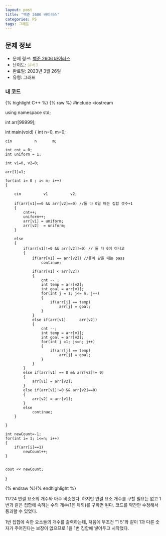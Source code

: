 ```yaml
---
layout: post
title: "백준 2606 바이러스"
categories: PS
tags: 그래프
---
```


## 문제 정보
- 문제 링크: [백준 2606 바이러스](https://www.acmicpc.net/problem/2606)
- 난이도: <span style="color:#B5C78A">실버3</span>
- 완료일: 2023년 3월 26일
- 유형: 그래프

### 내 코드

{% highlight C++ %} {% raw %}
#include <iostream	

using namespace std;

int arr[99999];

int main(void)
{
	int n=0, m=0;
	
	cin 		 n 		 m;
	
	int cnt = 0;
	int uniform = 1;
	
	int v1=0, v2=0;
	
	arr[1]=1;
	
	for(int i= 0 ; i< m; i++)
	{
		
		cin 		 v1 		 v2;
		
		if(arr[v1]==0 && arr[v2]==0) //둘 다 0일 때는 집합 갯수+1 
		{
			cnt++;
			uniform++;
			arr[v1] = uniform;
			arr[v2]  = uniform;
		}
		
		else
		{
			if(arr[v1]!=0 && arr[v2]!=0) // 둘 다 0이 아니고
			{
				if(arr[v1] == arr[v2]) //둘이 같을 때는 pass
					continue;
				
				if(arr[v1] < arr[v2])
				{
					cnt -- ;
					int temp = arr[v2];
					int goal = arr[v1];
					for(int j = 1; j<= n; j++)
					{
						if(arr[j] == temp)
							arr[j] = goal;
					}
				}
				else if(arr[v1] 	 arr[v2])
				{
					cnt --;
					int temp = arr[v1];
					int goal = arr[v2];
					for(int j =1; j<=n; j++)
					{
						if(arr[j] == temp)
							arr[j] = goal;
					}
				}
			}
			else if(arr[v1] == 0 && arr[v2]!= 0)
			{
				arr[v1] = arr[v2];
			}
			else if(arr[v1]!=0 && arr[v2]==0)
			{
				arr[v2] = arr[v1];
			}
			else
				continue;
		}
		
	}
	
	int newCount=-1;
	for(int i= 1; i<=n; i++)
	{
		if(arr[i]==1)
			newCount++;
	}
	
	
	cout << newCount;
}

{% endraw %}{% endhighlight %}

11724 연결 요소의 개수와 아주 비슷했다. 하지만 연결 요소 개수를 구할 필요는 없고 1번과 같은 집합에 속하는 수의 개수(1은 제외)를 구하면 된다. 코드를 약간만 수정해서 통과할 수 있었다. 

1번 집합에 속한 요소들의 개수를 출력하는데, 처음에 무조건 “1 5”와 같이 1과 다른 숫자가 주어진다는 보장이 없으므로 1을 1번 집합에 넣어두고 시작했다. 

